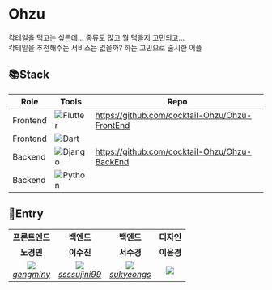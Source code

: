 # Ohzu



칵테일을 먹고는 싶은데... 종류도 많고 뭘 먹을지 고민되고...
<br>
칵테일을 추천해주는 서비스는 없을까? 하는 고민으로 출시한 어플


## 📚Stack
  
  | Role | Tools | Repo |
| ------ | ------ | ------ |
| Frontend | ![Flutter](https://img.shields.io/badge/Flutter-%2302569B.svg?style=for-the-badge&logo=Flutter&logoColor=white) | https://github.com/cocktail-Ohzu/Ohzu-FrontEnd |
| Frontend | ![Dart](https://img.shields.io/badge/dart-%230175C2.svg?style=for-the-badge&logo=dart&logoColor=white) | |
| Backend | ![Django](https://img.shields.io/badge/django-%23092E20.svg?style=for-the-badge&logo=django&logoColor=white)  | https://github.com/cocktail-Ohzu/Ohzu-BackEnd
| Backend | ![Python](https://img.shields.io/badge/python-3670A0?style=for-the-badge&logo=python&logoColor=ffdd54) | |

  
## :rocket:Entry

<table>
    <tr align="center">
        <td><B>프론트엔드<B></td>
        <td><B>백엔드<B></td>
        <td><B>백엔드<B></td>
        <td><B>디자인<B></td>
    </tr>
    <tr align="center">
        <td><B>노경민<B></td>
        <td><B>이수진<B></td>
        <td><B>서수경<B></td>
        <td><B>이윤경<B></td>
    </tr>
    <tr align="center">
        <td>
            <img src="https://github.com/gengminy.png?size=100">
            <br>
            <a href="https://github.com/gengminy"><I>gengminy</I></a>
        </td>
        <td>
            <img src="https://github.com/ssssujini99.png?size=100">
            <br>
            <a href="https://github.com/ssssujini99"><I>ssssujini99</I></a>
        </td>
        <td>
            <img src="https://github.com/sukyeongs.png?size=100">
            <br>
            <a href="https://github.com/sukyeongs"><I>sukyeongs</I></a>
        </td>
        <td>
          <img src="https://github.com.png?size=100">
            <br>
            <a href="#"><I></I></a>
        </td>
    </tr>
</table>
